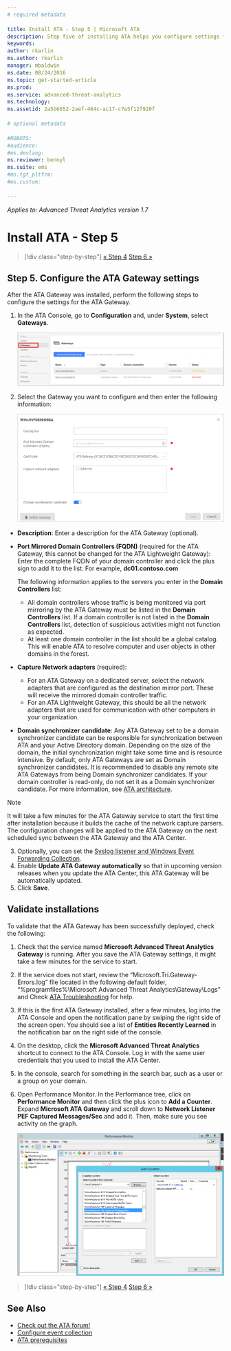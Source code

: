 ```yaml
---
# required metadata

title: Install ATA - Step 5 | Microsoft ATA
description: Step five of installing ATA helps you configure settings for your ATA Gateway.
keywords:
author: rkarlin
ms.author: rkarlin
manager: mbaldwin
ms.date: 08/24/2016
ms.topic: get-started-article
ms.prod:
ms.service: advanced-threat-analytics
ms.technology:
ms.assetid: 2a5b6652-2aef-464c-ac17-c7e5f12f920f

# optional metadata

#ROBOTS:
#audience:
#ms.devlang:
ms.reviewer: bennyl
ms.suite: ems
#ms.tgt_pltfrm:
#ms.custom:

---
```


*Applies to: Advanced Threat Analytics version 1.7*



# Install ATA - Step 5

>[!div class="step-by-step"]
[« Step 4](install-ata-step4.md)
[Step 6 »](install-ata-step6.md)


## Step 5. Configure the ATA Gateway settings
After the ATA Gateway was installed, perform the following steps to configure the settings for the ATA Gateway.

1.  In the ATA Console, go to **Configuration** and, under **System**, select **Gateways**.
   
     ![Configure gateway settings image](media/ATA-Gateways-config-1.png)


2.  Select the Gateway you want to configure and then enter the following information:

    ![Configure gateway settings image](media/ATA-Gateways-config-2.png)

  - **Description**: Enter a description for the ATA Gateway (optional).
  - **Port Mirrored Domain Controllers (FQDN)** (required for the ATA Gateway, this cannot be changed for the ATA Lightweight Gateway): Enter the complete FQDN of your domain controller and click the plus sign to add it to the list. For example,  **dc01.contoso.com**

      The following information applies to the servers you enter in the **Domain Controllers** list:
      - All domain controllers whose traffic is being monitored via port mirroring by the ATA Gateway must be listed in the **Domain Controllers** list. If a domain controller is not listed in the **Domain Controllers** list, detection of suspicious activities might not function as expected.
      - At least one domain controller in the list should be a global catalog. This will enable ATA to resolve computer and user objects in other domains in the forest.

- **Capture Network adapters** (required):
  - For an ATA Gateway on a dedicated server, select the network adapters that are configured as the destination mirror port. These will receive the mirrored domain controller traffic.
  - For an ATA Lightweight Gateway, this should be all the network adapters that are used for communication with other computers in your organization.


 - **Domain synchronizer candidate**: Any ATA Gateway set to be a domain synchronizer candidate can be responsible for synchronization between ATA and your Active Directory domain. Depending on the size of the domain, the initial synchronization might take some time and is resource intensive. By default, only ATA Gateways are set as Domain synchronizer candidates.
   It is recommended to disable any remote site ATA Gateways from being Domain synchronizer candidates.
   If your domain controller is read-only, do not set it as a Domain synchronizer candidate. For more information, see [ATA architecture](/advanced-threat-analytics/plan-design/ata-architecture#ata-lightweight-gateway-features).

> [!NOTE] 
> It will take a few minutes for the ATA Gateway service to start the first time after installation because it builds the cache of the network capture parsers.
> The configuration changes will be applied to the ATA Gateway on the next scheduled sync between the ATA Gateway and the ATA Center.

3. Optionally, you can set the [Syslog listener and Windows Event Forwarding Collection](configure-event-collection.md). 
4. Enable **Update ATA Gateway automatically** so that in upcoming version releases when you update the ATA Center, this ATA Gateway will be automatically updated.
3. Click **Save**.


## Validate installations
To validate that the ATA Gateway has been successfully deployed, check the following:

1.  Check that the service named **Microsoft Advanced Threat Analytics Gateway** is running. After you save the ATA Gateway settings, it might take a few minutes for the service to start.

2.  If the service does not start, review the “Microsoft.Tri.Gateway-Errors.log” file located in the following default folder, “%programfiles%\Microsoft Advanced Threat Analytics\Gateway\Logs” and Check [ATA Troubleshooting](/advanced-threat-analytics/troubleshoot/troubleshooting-ata-known-errors) for help.

3.  If this is the first ATA Gateway installed, after a few minutes, log into the ATA Console and open the notification pane by swiping the right side of the screen open. You should see a list of **Entities Recently Learned** in the notification bar on the right side of the console.

4.  On the desktop, click the **Microsoft Advanced Threat Analytics** shortcut to connect to the ATA Console. Log in with the same user credentials that you used to install the ATA Center.
5.  In the console, search for something in the search bar, such as a user or a group on your domain.
6.  Open Performance Monitor. In the Performance tree, click on **Performance Monitor** and then click the plus icon to **Add a Counter**. Expand **Microsoft ATA Gateway** and scroll down to **Network Listener PEF Captured Messages/Sec** and add it. Then, make sure you see activity on the graph.

    ![Add performance counters image](media/ATA-performance-monitoring-add-counters.png)


>[!div class="step-by-step"]
[« Step 4](install-ata-step4.md)
[Step 6 »](install-ata-step6.md)

## See Also

- [Check out the ATA forum!](https://social.technet.microsoft.com/Forums/security/home?forum=mata)
- [Configure event collection](configure-event-collection.md)
- [ATA prerequisites](/advanced-threat-analytics/plan-design/ata-prerequisites)

